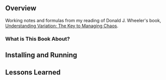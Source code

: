 ## Overview

Working notes and formulas from my reading of Donald J. Wheeler's book, [Understanding Variation: The Key to Managing Chaos](https://www.amazon.com/Understanding-Variation-Key-Managing-Chaos/dp/0945320531).

### What is This Book About?

## Installing and Running

## Lessons Learned
